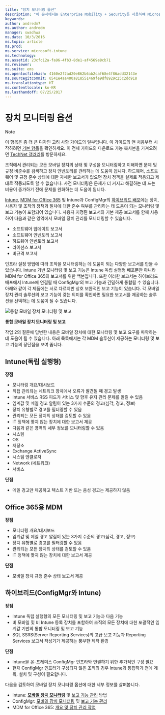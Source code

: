 ```yaml
---
title: "장치 모니터링 옵션"
description: "이 문서에서는 Enterprise Mobility + Security를 사용하여 Microsoft 모바일 장치 관리 솔루션을 계획하고 디자인할 때 필요한 기존 장치 모니터링 옵션에 대한 지침을 제공합니다."
keywords: 
author: andredm7
ms.author: andredm
manager: swadhwa
ms.date: 10/3/2016
ms.topic: article
ms.prod: 
ms.service: microsoft-intune
ms.technology: 
ms.assetid: 23cfc12a-fa96-4fb3-8de1-af4569e8cb71
ms.reviewer: 
ms.suite: ems
ms.openlocfilehash: 4160e2f2ad20e862b6ab2caf68e4f86add32143e
ms.sourcegitcommit: 0541e4aa400a818551469fe9df8929c25c2dd918
ms.translationtype: HT
ms.contentlocale: ko-KR
ms.lasthandoff: 07/25/2017
---
```

# <a name="device-monitoring-options"></a>장치 모니터링 옵션

>[!NOTE]
>이 항목은 좀 더 큰 디자인 고려 사항 가이드의 일부입니다. 이 가이드의 맨 처음부터 시작하려면 [기본 항목](mdm-design-considerations-guide.md)을 확인하세요. 이 전체 가이드의 다운로드 가능 복사본을 가져오려면 [TechNet 갤러리](https://gallery.technet.microsoft.com/Mobile-Device-Management-7d401582)를 방문하세요.

조직에서 관리되는 모든 모바일 장치의 상태 및 구성을 모니터링하고 이해하면 문제 및 규정 비준수를 검색하고 장치 인벤토리를 관리하는 데 도움이 됩니다. 하드웨어, 소프트웨어 및 규정 준수 상태에 대한 자세한 보고서가 없으면 장치 정책을 실제로 적용되고 제대로 작동되도록 할 수 없습니다. 사전 모니터링은 문제가 더 커지고 해결하는 데 드는 비용이 증가하기 전에 문제를 완화하는 데 도움이 됩니다.

[Intune](/Intune/deploy-use/monitoring-and-reports-with-microsoft-intune), [MDM for Office 365](https://technet.microsoft.com/library/faa7d8e5-645d-4d59-839c-c8d4c1869e4a(v=technet.10).aspx) 및 Intune과 ConfigMgr의 [하이브리드 배포](https://technet.microsoft.com/library/gg699377.aspx)에는 장치, 사용자 및 조직의 정책과 절차에 대한 준수 여부를 관리하는 데 도움이 되는 모니터링 및 보고 기능이 포함되어 있습니다. 사용자 지정된 보고서와 기본 제공 보고서를 함께 사용하여 다음과 같은 영역에서 모바일 장치 관리를 모니터링할 수 있습니다.

- 소프트웨어 업데이트 보고서
- 소프트웨어 인벤토리 보고서
- 하드웨어 인벤토리 보고서
- 라이선스 보고서
- 비규격 보고서

인프라 설정 방법에 따라 조직을 모니터링하는 데 도움이 되는 다양한 보고서를 만들 수 있습니다. Intune 기반 모니터링 및 보고 기능은 Intune 독립 실행형 배포뿐만 아니라 MDM for Office 365의 보고서를 위한 백본입니다. 또한 이러한 보고서는 하이브리드 배포에서 Intune에 연결될 때 ConfigMgr의 보고 기능과 긴밀하게 통합될 수 있습니다. 아래와 같이 각 제품에는 서로 다르지만 상호 보완적인 보고 기능이 있습니다. 각 모바일 장치 관리 솔루션의 보고 기능이 갖는 의미를 확인하면 필요한 보고서를 제공하는 솔루션을 선택하는 데 도움이 될 수 있습니다.

![통합 모바일 장치 모니터링 및 보고](./media/MDM_Figure_05.png)

**통합 모바일 장치 모니터링 및 보고**

작업 2의 질문에 답변한 내용은 모바일 장치에 대한 모니터링 및 보고 요구를 파악하는 데 도움이 될 수 있습니다. 아래 목록에서는 각 MDM 솔루션이 제공하는 모니터링 및 보고 기능의 장단점을 보여 줍니다.

## <a name="intune-standalone"></a>Intune(독립 실행형)

**장점**

- 모니터링 개요/대시보드
- 직접 관리되는 네트워크 장치에서 오류가 발견될 때 경고 발생
- Intune 서비스 RSS 피드가 서비스 및 향후 유지 관리 문제를 알릴 수 있음
- 임계값 및 메일 경고 알림이 있는 3가지 수준의 경고(심각, 경고, 정보)
- 장치 유형별로 경고를 필터링할 수 있음
- 관리되는 모든 장치의 상태를 검토할 수 있음
- IT 정책에 맞지 않는 장치에 대한 보고서 제공
- 다음과 같은 영역의 세부 정보를 모니터링할 수 있음
 - 시스템
 - OS
 - 저장소
 - Exchange ActiveSync
 - 시스템 엔클로저
 - Network (네트워크)
 - 서비스

**단점**

- 메일 경고만 제공하고 텍스트 기반 또는 음성 경고는 제공하지 않음

## <a name="mdm-for-office-365"></a>Office 365용 MDM

**장점**

- 모니터링 개요/대시보드
- 임계값 및 메일 경고 알림이 있는 3가지 수준의 경고(심각, 경고, 정보)
- 장치 유형별로 경고를 필터링할 수 있음
- 관리되는 모든 장치의 상태를 검토할 수 있음
- IT 정책에 맞지 않는 장치에 대한 보고서 제공

**단점**

- 모바일 장치 규정 준수 상태 보고서 제공

## <a name="hybrid-intune-with-configmgr"></a>하이브리드(ConfigMgr와 Intune)

**장점**

- Intune 독립 실행형의 모든 모니터링 및 보고 기능과 다음 기능
 - 비 모바일 및 비 Intune 등록 장치를 포함하여 조직의 모든 장치에 대한 포괄적인 임계값 기반의 통합 모니터링 및 보고 기능
 - SQL SSRS(Server Reporting Services)의 고급 보고 기능과 Reporting Services 보고서 작성기가 제공하는 풍부한 제작 환경

**단점**

- Intune을 온-프레미스 ConfigMgr 인프라와 연결하기 위한 추가적인 구성 필요
- 현재 ConfigMgr 인프라가 구성되지 않은 조직의 경우 Intune과 통합하기 전에 계획, 설치 및 구성이 필요합니다.

다음을 검토하여 모바일 장치 모니터링 옵션에 대한 세부 정보를 살펴봅니다.

- Intune: **[모바일 장치 모니터링](https://technet.microsoft.com/library/jj733634.aspx)** 및 [보고 기능 관리](/Intune/deploy-use/monitoring-and-reports-with-microsoft-intune) 방법
- ConfigMgr: [모바일 장치 모니터링](https://technet.microsoft.com/library/gg682128.aspx) 및 [보고 기능 관리](https://technet.microsoft.com/library/gg699377.aspx)
- MDM for Office 365: [개요 및 장치 관리 작업](https://technet.microsoft.com/en-us/library/ms.o365.cc.devicepolicy.aspx)
